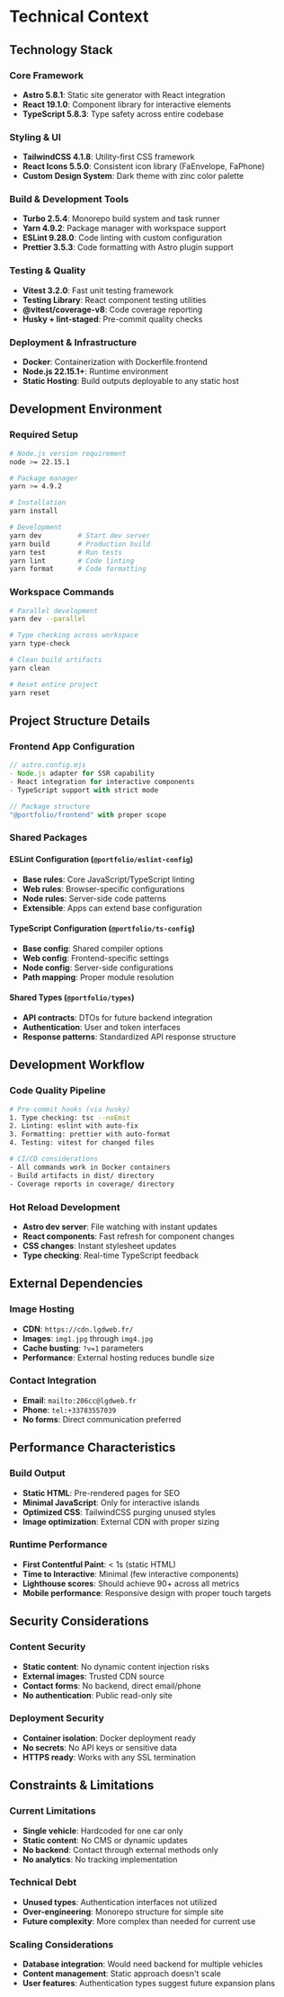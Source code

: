 # Technical Context

## Technology Stack

### Core Framework

- **Astro 5.8.1**: Static site generator with React integration
- **React 19.1.0**: Component library for interactive elements
- **TypeScript 5.8.3**: Type safety across entire codebase

### Styling & UI

- **TailwindCSS 4.1.8**: Utility-first CSS framework
- **React Icons 5.5.0**: Consistent icon library (FaEnvelope, FaPhone)
- **Custom Design System**: Dark theme with zinc color palette

### Build & Development Tools

- **Turbo 2.5.4**: Monorepo build system and task runner
- **Yarn 4.9.2**: Package manager with workspace support
- **ESLint 9.28.0**: Code linting with custom configuration
- **Prettier 3.5.3**: Code formatting with Astro plugin support

### Testing & Quality

- **Vitest 3.2.0**: Fast unit testing framework
- **Testing Library**: React component testing utilities
- **@vitest/coverage-v8**: Code coverage reporting
- **Husky + lint-staged**: Pre-commit quality checks

### Deployment & Infrastructure

- **Docker**: Containerization with Dockerfile.frontend
- **Node.js 22.15.1+**: Runtime environment
- **Static Hosting**: Build outputs deployable to any static host

## Development Environment

### Required Setup

```bash
# Node.js version requirement
node >= 22.15.1

# Package manager
yarn >= 4.9.2

# Installation
yarn install

# Development
yarn dev         # Start dev server
yarn build       # Production build
yarn test        # Run tests
yarn lint        # Code linting
yarn format      # Code formatting
```

### Workspace Commands

```bash
# Parallel development
yarn dev --parallel

# Type checking across workspace
yarn type-check

# Clean build artifacts
yarn clean

# Reset entire project
yarn reset
```

## Project Structure Details

### Frontend App Configuration

```typescript
// astro.config.mjs
- Node.js adapter for SSR capability
- React integration for interactive components
- TypeScript support with strict mode

// Package structure
"@portfolio/frontend" with proper scope
```

### Shared Packages

#### ESLint Configuration (`@portfolio/eslint-config`)

- **Base rules**: Core JavaScript/TypeScript linting
- **Web rules**: Browser-specific configurations
- **Node rules**: Server-side code patterns
- **Extensible**: Apps can extend base configuration

#### TypeScript Configuration (`@portfolio/ts-config`)

- **Base config**: Shared compiler options
- **Web config**: Frontend-specific settings
- **Node config**: Server-side configurations
- **Path mapping**: Proper module resolution

#### Shared Types (`@portfolio/types`)

- **API contracts**: DTOs for future backend integration
- **Authentication**: User and token interfaces
- **Response patterns**: Standardized API response structure

## Development Workflow

### Code Quality Pipeline

```bash
# Pre-commit hooks (via husky)
1. Type checking: tsc --noEmit
2. Linting: eslint with auto-fix
3. Formatting: prettier with auto-format
4. Testing: vitest for changed files

# CI/CD considerations
- All commands work in Docker containers
- Build artifacts in dist/ directory
- Coverage reports in coverage/ directory
```

### Hot Reload Development

- **Astro dev server**: File watching with instant updates
- **React components**: Fast refresh for component changes
- **CSS changes**: Instant stylesheet updates
- **Type checking**: Real-time TypeScript feedback

## External Dependencies

### Image Hosting

- **CDN**: `https://cdn.lgdweb.fr/`
- **Images**: `img1.jpg` through `img4.jpg`
- **Cache busting**: `?v=1` parameters
- **Performance**: External hosting reduces bundle size

### Contact Integration

- **Email**: `mailto:206cc@lgdweb.fr`
- **Phone**: `tel:+33783557039`
- **No forms**: Direct communication preferred

## Performance Characteristics

### Build Output

- **Static HTML**: Pre-rendered pages for SEO
- **Minimal JavaScript**: Only for interactive islands
- **Optimized CSS**: TailwindCSS purging unused styles
- **Image optimization**: External CDN with proper sizing

### Runtime Performance

- **First Contentful Paint**: < 1s (static HTML)
- **Time to Interactive**: Minimal (few interactive components)
- **Lighthouse scores**: Should achieve 90+ across all metrics
- **Mobile performance**: Responsive design with proper touch targets

## Security Considerations

### Content Security

- **Static content**: No dynamic content injection risks
- **External images**: Trusted CDN source
- **Contact forms**: No backend, direct email/phone
- **No authentication**: Public read-only site

### Deployment Security

- **Container isolation**: Docker deployment ready
- **No secrets**: No API keys or sensitive data
- **HTTPS ready**: Works with any SSL termination

## Constraints & Limitations

### Current Limitations

- **Single vehicle**: Hardcoded for one car only
- **Static content**: No CMS or dynamic updates
- **No backend**: Contact through external methods only
- **No analytics**: No tracking implementation

### Technical Debt

- **Unused types**: Authentication interfaces not utilized
- **Over-engineering**: Monorepo structure for simple site
- **Future complexity**: More complex than needed for current use

### Scaling Considerations

- **Database integration**: Would need backend for multiple vehicles
- **Content management**: Static approach doesn't scale
- **User features**: Authentication types suggest future expansion plans
